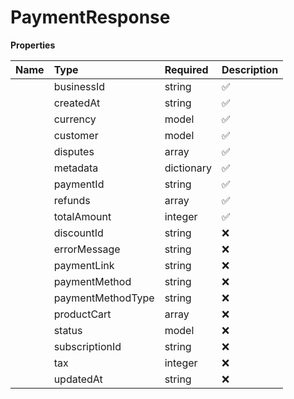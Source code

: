 # PaymentResponse



**Properties**

| Name | Type | Required | Description |
| :-------- | :----------| :----------| :----------|
    | businessId | string | ✅ | Identifier of the business associated with the payment |
    | createdAt | string | ✅ | Timestamp when the payment was created |
    | currency | model | ✅ |  |
    | customer | model | ✅ |  |
    | disputes | array | ✅ | List of disputes associated with this payment |
    | metadata | dictionary | ✅ |  |
    | paymentId | string | ✅ | Unique identifier for the payment |
    | refunds | array | ✅ | List of refunds issued for this payment |
    | totalAmount | integer | ✅ | Total amount charged to the customer including tax, in smallest currency unit (e.g. cents) |
    | discountId | string | ❌ | The discount id if discount is applied |
    | errorMessage | string | ❌ | An error message if the payment failed |
    | paymentLink | string | ❌ | Checkout URL |
    | paymentMethod | string | ❌ | Payment method used by customer (e.g. "card", "bank_transfer") |
    | paymentMethodType | string | ❌ | Specific type of payment method (e.g. "visa", "mastercard") |
    | productCart | array | ❌ | List of products purchased in a one-time payment |
    | status | model | ❌ |  |
    | subscriptionId | string | ❌ | Identifier of the subscription if payment is part of a subscription |
    | tax | integer | ❌ | Amount of tax collected in smallest currency unit (e.g. cents) |
    | updatedAt | string | ❌ | Timestamp when the payment was last updated |




<!-- This file was generated by liblab | https://liblab.com/ -->